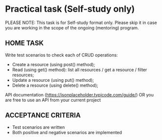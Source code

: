 # Practical task (Self-study only)

PLEASE NOTE: This task is for Self-study format only. Please skip it in case you are working in the scope of the ongoing (mentoring) program.

## HOME TASK

Write test scenarios to check each of CRUD operations:

- Create a resource (using post() method);
- Read (using get() method): list all resources / get a resource / filter resources;
- Update a resource (using put() method);
- Delete a resource (using delete() method);

API documentation (https://jsonplaceholder.typicode.com/guide/) OR you are free to use an API from your current project

## ACCEPTANCE CRITERIA

- Test scenarios are written
- Both positive and negative scenarios are implemented
